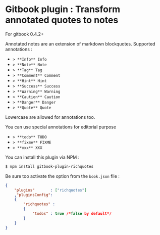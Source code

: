 Gitbook plugin : Transform annotated quotes to notes
==============

For gitbook 0.4.2+

Annotated notes are an extension of markdown blockquotes.
Supported annotations :

- `> **Info** Info`
- `> **Note** Note`
- `> **Tag** Tag`
- `> **Comment** Comment`
- `> **Hint** Hint`
- `> **Success** Success`
- `> **Warning** Warning`
- `> **Caution** Caution`
- `> **Danger** Danger`
- `> **Quote** Quote`

Lowercase are allowed for annotations too.

You can use special annotations for editorial purpose

- `> **todo** TODO`
- `> **fixme** FIXME`
- `> **xxx** XXX`


You can install this plugin via NPM :

```bash
$ npm install gitbook-plugin-richquotes
```

Be sure too activate the option from the `book.json` file :

```json
{
	"plugins"   	: ["richquotes"]
	,"pluginsConfig":
	{
		"richquotes" :
		{
			"todos" : true /*false by default*/
		}
	}
}
```
